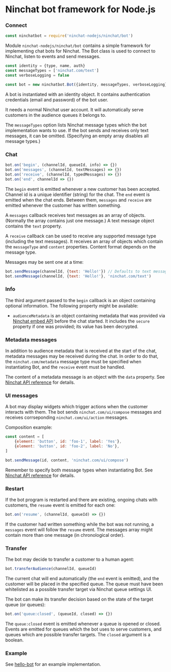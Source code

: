 # Ninchat bot framework for Node.js


### Connect

```js
const ninchatbot = require('ninchat-nodejs/ninchat/bot')
```

Module `ninchat-nodejs/ninchat/bot` contains a simple framework for
implementing chat bots for Ninchat.  The Bot class is used to connect to
Ninchat, listen to events and send messages.

```js
const identity = {type, name, auth}
const messageTypes = ['ninchat.com/text']
const verboseLogging = false

const bot = new ninchatbot.Bot({identity, messageTypes, verboseLogging})
```

A bot is instantiated with an identity object.  It contains authentication
credentials (email and password) of the bot user.

It needs a normal Ninchat user account.  It will automatically serve customers
in the audience queues it belongs to.

The `messageTypes` option lists Ninchat message types which the bot
implementation wants to use.  If the bot sends and receives only text messages,
it can be omitted.  (Specifying an empty array disables all message types.)



### Chat

```js
bot.on('begin', (channelId, queueId, info) => {})
bot.on('messages', (channelId, textMessages) => {})
bot.on('receive', (channelId, typedMessages) => {})
bot.on('end', channelId => {})
```

The `begin` event is emitted whenever a new customer has been accepted.
Channel id is a unique identifier (string) for the chat.  The `end` event is
emitted when the chat ends.  Between them, `messages` and `receive` are emitted
whenever the customer has written something.

A `messages` callback receives text messages as an array of objects.  (Normally
the array contains just one message.)  A text message object contains the
`text` property.

A `receive` callback can be used to receive any supported message type
(including the text messages).  It receives an array of objects which contain
the `messageType` and `content` properties.  Content format depends on the
message type.

Messages may be sent one at a time:

```js
bot.sendMessage(channelId, {text: 'Hello!'}) // Defaults to text message type.
bot.sendMessage(channelId, {text: 'Hello!'}, 'ninchat.com/text')
```


### Info

The third argument passed to the `begin` callback is an object containing
optional information.  The following property might be available:

- `audienceMetadata` is an object containing metadata that was provided via
  [Ninchat embed API](https://github.com/ninchat/ninchat-embed/blob/master/embed2.md#customer-service-audience-embed-specific-options)
  before the chat started.  It includes the `secure` property if one was
  provided; its value has been decrypted.


### Metadata messages

In addition to audience metadata that is received at the start of the chat,
metadata messages may be received during the chat.  In order to do that, the
`ninchat.com/metadata` message type must be specified when instantiating Bot,
and the `receive` event must be handled.

The content of a metadata message is an object with the `data` property. See
[Ninchat API reference](https://github.com/ninchat/ninchat-api/blob/v2/api.md#ninchatcommetadata)
for details.


### UI messages

A bot may display widgets which trigger actions when the customer interacts
with them.  The bot sends `ninchat.com/ui/compose` messages and receives
corrseponding `ninchat.com/ui/action` messages.

Composition example:

```js
const content = [
	{element: 'button', id: 'foo-1', label: 'Yes'},
	{element: 'button', id: 'foo-2', label: 'No'},
]

bot.sendMessage(id, content, 'ninchat.com/ui/compose')
```

Remember to specify both message types when instantiating Bot.  See
[Ninchat API reference](https://github.com/ninchat/ninchat-api/blob/v2/api.md#ninchatcomui)
for details.


### Restart

If the bot program is restarted and there are existing, ongoing chats with
customers, the `resume` event is emitted for each one:

```js
bot.on('resume', (channelId, queueId) => {})
```

If the customer had written something while the bot was not running, a
`messages` event will follow the `resume` event.  The messages array might
contain more than one message (in chronological order).


### Transfer

The bot may decide to transfer a customer to a human agent:

```js
bot.transferAudience(channelId, queueId)
```

The current chat will end automatically (the `end` event is emitted), and the
customer will be placed in the specified queue.  The queue must have been
whitelisted as a possible transfer target via Ninchat queue settings UI.

The bot can make its transfer decision based on the state of the target queue
(or queues):

```js
bot.on('queue:closed', (queueId, closed) => {})
```

The `queue:closed` event is emitted whenever a queue is opened or closed.
Events are emitted for queues which the bot uses to serve customers, and queues
which are possible transfer targets.  The `closed` argument is a boolean.


### Example

See [hello-bot](https://github.com/ninchat/hello-bot/tree/nodejs) for an
example implementation.

